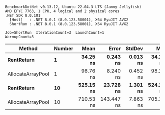 ```

BenchmarkDotNet v0.13.12, Ubuntu 22.04.3 LTS (Jammy Jellyfish)
AMD EPYC 7763, 1 CPU, 4 logical and 2 physical cores
.NET SDK 8.0.101
  [Host]   : .NET 8.0.1 (8.0.123.58001), X64 RyuJIT AVX2
  ShortRun : .NET 8.0.1 (8.0.123.58001), X64 RyuJIT AVX2

Job=ShortRun  IterationCount=3  LaunchCount=1  
WarmupCount=3  

```
| Method            | Number | Mean      | Error      | StdDev   | Min       | Max       | Allocated |
|------------------ |------- |----------:|-----------:|---------:|----------:|----------:|----------:|
| **RentReturn**        | **1**      |  **34.25 ns** |   **0.243 ns** | **0.013 ns** |  **34.24 ns** |  **34.27 ns** |         **-** |
| AllocateArrayPool | 1      |  98.76 ns |   8.240 ns | 0.452 ns |  98.25 ns |  99.09 ns |         - |
| **RentReturn**        | **10**     | **525.15 ns** |  **23.728 ns** | **1.301 ns** | **524.20 ns** | **526.64 ns** |         **-** |
| AllocateArrayPool | 10     | 710.53 ns | 143.447 ns | 7.863 ns | 705.13 ns | 719.55 ns |         - |
